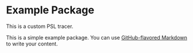 # Example Package

This is a custom PSL tracer.

This is a simple example package. You can use
[GitHub-flavored Markdown](https://guides.github.com/features/mastering-markdown/)
to write your content.